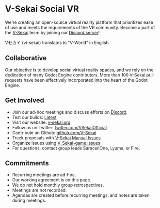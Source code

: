# V-Sekai Social VR

We're creating an open-source virtual reality platform that prioritizes ease of use and meets the requirements of the VR community. Become a part of the [V-Sekai](https://v-sekai.org) team by joining our [Discord server](https://discord.gg/7BQDHesck8)! 

Vセカイ (vī-sekai) translates to "V-World" in English.

## Collaborative

Our objective is to develop social virtual reality spaces, and we rely on the dedication of many Godot Engine contributors. More than 100 V-Sekai pull requests have been effectively incorporated into the heart of the Godot Engine.

## Get Involved

- Join our ad-hoc meetings and discuss efforts on [Discord](https://discord.gg/7BQDHesck8).
- Test our builds: [Latest](https://v-sekai.github.io/manuals/features/play_latest.html)
- Visit our website: [v-sekai.org](https://v-sekai.org)
- Follow us on Twitter: [twitter.com/VSekaiOfficial](https://twitter.com/VSekaiOfficial)
- Contribute on Github: [github.com/V-Sekai](https://github.com/V-Sekai)
- Track proposals with [V-Sekai Manual Issues](https://github.com/V-Sekai/manuals/issues)
- Organize issues using [V-Sekai-game issues](https://github.com/V-Sekai/v-sekai-game/issues)
- For questions, contact group leads SaracenOne, Lyuma, or Fire.

## Commitments

- Recurring meetings are ad-hoc.
- Our working agreement is on this page.
- We do not hold monthly group retrospectives.
- Meetings are not recorded.
- Agendas are created before recurring meetings, and notes are taken during meetings.